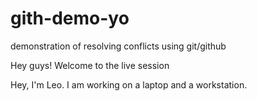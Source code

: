 # gith-demo-yo
demonstration of resolving conflicts using git/github

Hey guys! Welcome to the live session

Hey, I'm Leo. I am working on a laptop and a workstation.

